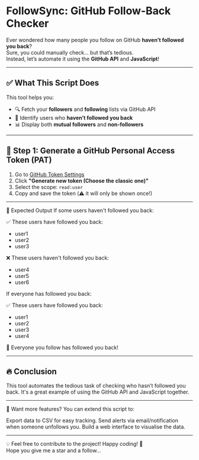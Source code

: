 # FollowSync: GitHub Follow-Back Checker

Ever wondered how many people you follow on GitHub **haven’t followed you back**?  
Sure, you could manually check... but that’s tedious.  
Instead, let’s automate it using the **GitHub API** and **JavaScript**!

---

## ✅ What This Script Does

This tool helps you:

- 🔍 Fetch your **followers** and **following** lists via GitHub API  
- 🔁 Identify users who **haven’t followed you back**
- 📊 Display both **mutual followers** and **non-followers**

---

## 🔑 Step 1: Generate a GitHub Personal Access Token (PAT)

1. Go to [GitHub Token Settings](https://github.com/settings/tokens)
2. Click **"Generate new token (Choose the classic one)"**
3. Select the scope: `read:user`
4. Copy and save the token (⚠️ it will only be shown once!)

---

🎯 Expected Output
If some users haven't followed you back:

✅ These users have followed you back:
- user1
- user2
- user3

❌ These users haven't followed you back:
- user4
- user5
- user6
  
If everyone has followed you back:

✅ These users have followed you back:
- user1
- user2
- user3
- user4
  
🎉 Everyone you follow has followed you back!

---

## 🔥 Conclusion  
This tool automates the tedious task of checking who hasn’t followed you back. It's a great example of using the GitHub API and JavaScript together.

---

📌 Want more features? You can extend this script to:

Export data to CSV for easy tracking.
Send alerts via email/notification when someone unfollows you.
Build a web interface to visualise the data.

---

💡 Feel free to contribute to the project! Happy coding! 🚀  
Hope you give me a star and a follow...
